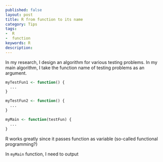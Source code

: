 ```yaml
---
published: false
layout: post
title: R from function to its name
category: Tips
tags:
-  R
-  function
keywords: R
description:
---
```


In my research, I design an algorithm for various testing problems. In my main algorithm, I take the function name of testing problems as an argument.

```R
myTestFun1 <- function() {
  ...
}

myTestFun2 <- function() {
  ...
}

myMain <- function(testFun) {
  ...
}
```

R works greatly since it passes function as variable (so-called functional programming?)

In `myMain` function, I need to output

